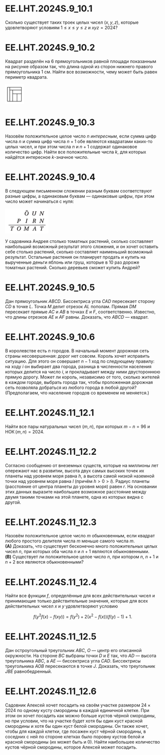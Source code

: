 # <lo-sample/> EE.LHT.2024S.9_10.1

Сколько существует таких троек целых чисел $(x, y, z)$, 
которые удовлетворяют условиям $1 \le x \le y \le z$ и $xyz = 2024$?


# <lo-sample/> EE.LHT.2024S.9_10.2

Квадрат разделён на $6$ прямоугольников равной площади показанным на 
рисунке образом так, что длина одной из сторон нижнего правого 
прямоугольника $1$ см. Найти все возможности, чему может быть равен 
периметр квадрата.

![](EE.LHT.2024S.9_10.2.png)


# <lo-sample/> EE.LHT.2024S.9_10.3

Назовём положительное целое число $n$ *интересным*, если сумма цифр 
числа $n$ и сумма цифр числа $n+1$ обе являются квадратами каких-то 
целых чисел, и при этом числа $n$ и $n+1$ содержат одинаковое 
количество цифр. Найти все положительные числа $k$, 
для которых найдётся интересное $k$-значное число.


# <lo-sample/> EE.LHT.2024S.9_10.4

В следующем письменном сложении разным буквам соответствуют разные 
цифры, а одинаковым буквам — одинаковые цифры, при этом число 
может начинаться с нуля:

![](EE.LHT.2024S.9_10.4.png)

У садовника Андрея столько томатных растений, сколько составляет 
наибольший возможный результат этого сложения, и он хочет оставить 
себе столько растений, сколько составляет наименьший возможный 
результат. Остальные растения он планирует продать и купить 
на вырученные деньги яблонь или груш, которые в $10$ раз дороже 
томатных растений. Сколько деревьев сможет купить Андрей?


# <lo-sample/> EE.LHT.2024S.9_10.5

Дан прямоугольник $ABCD$. Биссектриса угла $CAD$ пересекает сторону $CD$ 
в точке $L$. Точка $M$ делит отрезок $AL$ пополам. Прямая $DM$ пересекает 
прямые $AC$ и $AB$ в точках $E$ и $F$, соответственно. Известно, 
что длины отрезков $AE$ и $AF$ равны. Доказать, что $ABCD$ — квадрат.


# <lo-sample/> EE.LHT.2024S.9_10.6

В королевстве есть $n$ городов. В начальный момент дорожная сеть страны 
несовершенная: дорог нет совсем. Король хочет исправить ситуацию. 
Для этого он совершает $n-1$ ход по следующему правилу: на ходу $i$ 
он выбирает два города, разница в численности населения которых 
делится на число $i$, и прокладывает между ними двустороннюю прямую 
дорогу. Может ли король, независимо от того, сколько жителей в каждом 
городе, выбрать города так, чтобы проложенная дорожная сеть позволяла 
добраться из любого города в любой другой? (Предполагаем, что население 
городов со временем не меняется.)



# <lo-sample/> EE.LHT.2024S.11_12.1

Найти все пары натуральных чисел $(m, n)$, при которых 
$m - n = 96$ и $\operatorname{НОК}(m,n) = 2024$.



# <lo-sample/> EE.LHT.2024S.11_12.2

Согласно сообщению от внеземных существ, которые на миллионы лет 
опережают нас в развитии, высота двух самых высоких точек их планеты 
над уровнем моря равна $h$, а высота самой низкой наземной точки над 
уровнем моря равна $l$ (причём $h > 0 > l$). Радиус планеты 
(расстояние от центра планеты до уровня моря) равен $r$. На основании 
этих данных выразите наибольшее возможное расстояние между двумя 
такими точками на этой планете, одна из которых видна с другой.



# <lo-sample/> EE.LHT.2024S.11_12.3

Назовём положительное целое число $m$ обыкновенным, если квадрат 
любого простого делителя числа $m$ меньше самого числа $m$.  
**(A)** Доказать, что существует бесконечно много положительных 
целых чисел $n$, при которых оба числа $n$ и $n+1$ являются обыкновенными.  
**(B)** Существует ли положительное целое число $n$, при котором $n$, 
$n+1$ и $n+2$ все являются обыкновенными?


# <lo-sample/> EE.LHT.2024S.11_12.4

Найти все функции $f$, определённые для всех действительных чисел 
и принимающие только действительные значения, которые для всех 
действительных чисел $x$ и $y$ удовлетворяют условию

$$f\bigl(y^2 f(x) - f(xy)\bigr) = f\bigl(y^2\bigr) + 2\bigl(x^2 - f(x)\bigr)\bigl(f(y) - 1\bigr) + 1.$$


# <lo-sample/> EE.LHT.2024S.11_12.5

Дан остроугольный треугольник $ABC$, $O$ — центр его описанной окружности. 
На стороне $BC$ выбраны точки $D$ и $E$ так, что $AD$ — высота треугольника 
$ABC$, а $AE$ — биссектриса угла $CAD$. Биссектрисы треугольника 
$AOB$ пересекаются в точке $J$. Доказать, что треугольник $JBE$ равнобедренный.


# <lo-sample/> EE.LHT.2024S.11_12.6

Садовник Алексей хочет посадить на своём участке размером $24\times 2024$ 
по одному кусту смородины в каждой единичной клетке. При этом он хочет 
посадить как можно больше кустов чёрной смородины, но при условии, 
что на участке будет хотя бы один куст красной смородины и хотя бы один 
куст белой смородины. Он также хочет, чтобы для каждой клетки, где 
посажен куст чёрной смородины, в соседних с ней по стороне клетках 
было поровну кустов белой и красной смородины (их может быть и $0$). 
Найти наибольшее количество кустов чёрной смородины, которое Алексей может посадить.